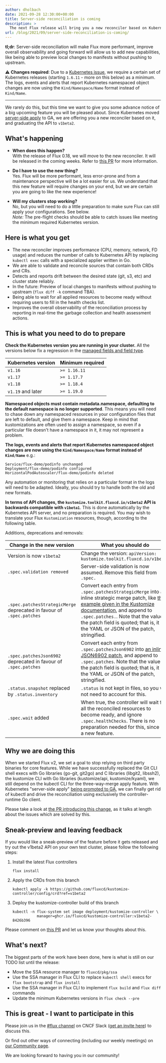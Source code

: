 ```yaml
---
author: dholbach
date: 2021-09-28 12:30:00+00:00
title: Server-side reconciliation is coming
description: >
  The next Flux release will bring you a new reconciler based on Kubernetes "Server-Side Apply". It will make Flux more performant, observable, less error-prone and provide a generally more delightful experience. This post informs you of the changes you need to take to be able to upgrade.
url: /blog/2021/09/server-side-reconciliation-is-coming/
---
```



**tl;dr**: Server-side reconciliation will make Flux more performant,
improve overall observability and going forward will allow us to add new
capabilities, like being able to preview local changes to manifests
without pushing to upstream.

⚠ **Changes required**: Due to a [Kubernetes
issue](https://github.com/kubernetes/kubernetes/pull/91748), we require
a certain set of Kubernetes releases (starting `1.6.11` - more on this below)
as a minimum. The logs, events and alerts that report Kubernetes namespaced
object changes are now using the `Kind/Namespace/Name` format instead of
`Kind/Name`.

---

We rarely do this, but this time we want to give you some advance notice
of a big upcoming feature you will be pleased about. Since Kubernetes
moved [server-side
apply](https://kubernetes.io/docs/reference/using-api/server-side-apply/)
to GA, we are offering you a new reconciler based on it, and graduating
the API to `v1beta2`.

## What's happening

- **When does this happen?**\
  With the release of Flux 0.18, we will move to the new reconciler.
  It will be released in the coming weeks. Refer to [this
  PR](https://github.com/fluxcd/kustomize-controller/pull/426)
  for more information.

- **Do I have to use the new thing?**\
  Yes. Flux will be more performant, less error-prone and from a
  maintenance perspective will be a lot easier for us. We understand
  that this new feature will require changes on your end, but we are
  certain you are going to like the new experience!

- **Will my clusters stop working?**\
  No, but you will need to do a little preparation to make sure Flux
  can still apply your configurations. See below.\
  *Note:* The pre-flight checks should be able to catch issues like meeting the
  minimum required Kubernetes version.

## Here is what you get

- The new reconciler improves performance (CPU, memory, network, FD
  usage) and reduces the number of calls to Kubernetes API by
  replacing `kubectl exec` calls with a specialized applier written in
  Go.
- We are able to validate and reconcile sources that contain both CRDs
  and CRs.
- Detects and reports drift between the desired state (git, s3, etc)
  and cluster state reliably.
- In the future: Preview of local changes to manifests without pushing
  to upstream (`flux diff -k` command TBA).
- Being able to wait for all applied resources to become ready without
  requiring users to fill in the health checks list.
- Improves the overall observability of the reconciliation process by
  reporting in real-time the garbage collection and health
  assessment actions.

## This is what you need to do to prepare

**Check the Kubernetes version you are running in your cluster.**
All the versions below fix a regression in the [managed fields and field
type](https://github.com/kubernetes/kubernetes/pull/91748).

| Kubernetes version | Minimum required |
| --- | --- |
| `v1.16` | `>= 1.16.11` |
| `v1.17` | `>= 1.17.7` |
| `v1.18` | `>= 1.18.4` |
| `v1.19` and later | `>= 1.19.0` |

**Namespaced objects must contain metadata.namespace, defaulting to the
default namespace is no longer supported**. This means you will need to
chase down any namespaced resources in your configuration files that are
left to default, and give them a namespace. Keep in mind that
kustomizations are often used to assign a namespace, so even if a
particular file doesn't have a namespace in it, it may not represent a
problem.

**The logs, events and alerts that report Kubernetes namespaced object
changes are now using the `Kind/Namespace/Name` format instead of
`Kind/Name`** e.g.:

```cli
Service/flux-demo/podinfo unchanged
Deployment/flux-demo/podinfo configured
HorizontalPodAutoscaler/flux-demo/podinfo deleted
```

Any automation or monitoring that relies on a particular format in the
logs will need to be adapted. Ideally, you should try to handle both the
old and new formats.

**In terms of API changes, the `kustomize.toolkit.fluxcd.io/v1beta2` API
is backwards compatible with `v1beta1`**. This is done automatically by
the Kubernetes API server, and no preparation is required. You may wish
to translate your Flux `Kustomization` resources, though, according to the
following table.

Additions, deprecations and removals:

| Change in the new version  | What you should do |
| -------------------------- | ------------------ |
| Version is now `v1beta2`   | Change the version: `apiVersion: kustomize.toolkit.fluxcd.io/v1beta2`  |
| `.spec.validation removed` | Server-side validation is now assumed. Remove this field from `.spec.` |
| `.spec.patchesStrategicMerge` deprecated in favour of `.spec.patches` | Convert each entry from `.spec.patchesStrategicMerge` into an inline strategic merge patch, like [this example given in the Kustomize documentation](https://kubectl.docs.kubernetes.io/references/kustomize/kustomization/patches/#patch-using-inline-strategic-merge), and append to `.spec.patches.`. Note that the value in the patch field is quoted; that is, it is the YAML or JSON of the patch, stringified. |
| `.spec.patchesJson6902` deprecated in favour of `.spec.patches` | Convert each entry from `.spec.patchesJson6902` into [an inline JSON6902 patch](https://kubectl.docs.kubernetes.io/references/kustomize/kustomization/patches/#patch-using-inline-json6902), and append to `.spec.patches`. Note that the value in the patch field is quoted; that is, it is the YAML or JSON of the patch, stringified. |
| `.status.snapshot` replaced by `.status.inventory` | `.status` is not kept in files, so you will not need to account for this. |
| `.spec.wait` added | When true, the controller will wait for all the reconciled resources to become ready, and ignore `.spec.healthChecks`.  There is no preparation needed for this, since it's a new feature. |

## Why we are doing this

When we started Flux v2, we set a goal to stop relying on third party
binaries for core features. While we have successfully replaced the Git
CLI shell execs with Go libraries (go-git, git2go) and C libraries
(libgit2, libssh2), the kustomize CLI with Go libraries (kustomize/api,
kustomize/kyaml), we still depend on the kubectl CLI for the
three-way-merge apply feature. With Kubernetes "server-side apply"
[being promoted to
GA](https://kubernetes.io/docs/reference/using-api/server-side-apply/),
we can finally get rid of kubectl and drive the reconciliation using
exclusively the controller-runtime Go client.

Please take a look at [the PR introducing this
change](https://github.com/fluxcd/kustomize-controller/pull/426),
as it talks at length about the issues which are solved by this.

## Sneak-preview and leaving feedback

If you would like a sneak-preview of the feature before it gets released
and try out the v1beta2 API on your own test cluster, please follow the
following steps:

1. Install the latest Flux controllers

   ```cli
   flux install
   ```

1. Apply the CRDs from this branch

   ```cli
   kubectl apply -k https://github.com/fluxcd/kustomize-controller/config/crd?ref=v1beta2
   ```

1. Deploy the kustomize-controller build of this branch

   ```cli
   kubectl -n flux-system set image deployment/kustomize-controller \
              manager=ghcr.io/fluxcd/kustomize-controller:v1beta2-8426b396
   ```

Please comment on [this
PR](https://github.com/fluxcd/kustomize-controller/pull/426)
and let us know your thoughts about this.

## What's next?

The biggest parts of the work have been done, here is what is still on
our TODO list until the release:

- Move the SSA resource manager to `fluxcd/pkg/ssa`
- Use the SSA manager in Flux CLI to replace `kubectl shell` execs for
  `flux bootstrap` and `flux install`
- Use the SSA manager in Flux CLI to implement `flux build` and `flux
  diff` commands
- Update the minimum Kubernetes versions in `flux check --pre`

## This is great - I want to participate in this

Please join us in the [\#flux
channel](https://cloud-native.slack.com/archives/CLAJ40HV3)
on CNCF Slack ([get an invite
here](https://slack.cncf.io)) to discuss this.

Or find out other ways of connecting (including our weekly meetings) on
[our Community page](/community/).

We are looking forward to having you in our community!
